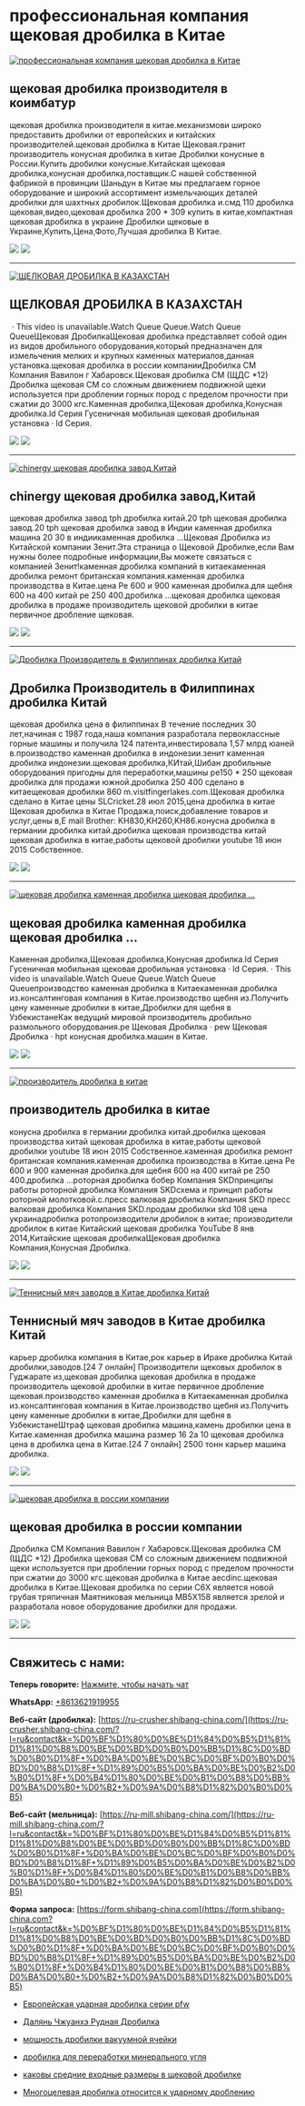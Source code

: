 # профессиональная компания щековая дробилка в Китае

<a href="https://swt.shibang-china.com/?l=ru&img&k=%D0%BF%D1%80%D0%BE%D1%84%D0%B5%D1%81%D1%81%D0%B8%D0%BE%D0%BD%D0%B0%D0%BB%D1%8C%D0%BD%D0%B0%D1%8F+%D0%BA%D0%BE%D0%BC%D0%BF%D0%B0%D0%BD%D0%B8%D1%8F+%D1%89%D0%B5%D0%BA%D0%BE%D0%B2%D0%B0%D1%8F+%D0%B4%D1%80%D0%BE%D0%B1%D0%B8%D0%BB%D0%BA%D0%B0+%D0%B2+%D0%9A%D0%B8%D1%82%D0%B0%D0%B5" target="_blank">![профессиональная компания щековая дробилка в Китае](http://static.shibang-china.com/all-800x300/479.jpg)</a>

## щековая дробилка производителя в коимбатур
щековая дробилка производителя в китае.механизмови широко предоставить дробилки от европейских и китайских производителей.щековая дробилка в Китае Щековая.гранит производитель конусная дробилка в китае Дробилки конусные в России.Купить дробилки конусные.Китайская щековая дробилка,конусная дробилка,поставщик.С нашей собственной фабрикой в провинции Шаньдун в Китае мы предлагаем горное оборудование и широкий ассортимент измельчающих деталей дробилки для шахтных дробилок.Щековая дробилка и.смд 110 дробилка щековая,видео,щековая дробилка 200 * 309 купить в китае,компактная щековая дробилка в украине Дробилки щековые в Украине,Купить,Цена,Фото,Лучшая дробилка В Китае.


<a href="https://whatsapp.shibangsoft.com/WhatsApp.php" target="_blank" title="WhatsApp">![](http://static.shibang-china.com/icon/whatsapp.png)</a> <a href="https://swt.shibang-china.com/?l=ru&icon&k=%D0%BF%D1%80%D0%BE%D1%84%D0%B5%D1%81%D1%81%D0%B8%D0%BE%D0%BD%D0%B0%D0%BB%D1%8C%D0%BD%D0%B0%D1%8F+%D0%BA%D0%BE%D0%BC%D0%BF%D0%B0%D0%BD%D0%B8%D1%8F+%D1%89%D0%B5%D0%BA%D0%BE%D0%B2%D0%B0%D1%8F+%D0%B4%D1%80%D0%BE%D0%B1%D0%B8%D0%BB%D0%BA%D0%B0+%D0%B2+%D0%9A%D0%B8%D1%82%D0%B0%D0%B5" target="_blank">![](http://static.shibang-china.com/icon/chat-ru.png)</a>

---

<a href="https://swt.shibang-china.com/?l=ru&img&k=%D0%BF%D1%80%D0%BE%D1%84%D0%B5%D1%81%D1%81%D0%B8%D0%BE%D0%BD%D0%B0%D0%BB%D1%8C%D0%BD%D0%B0%D1%8F+%D0%BA%D0%BE%D0%BC%D0%BF%D0%B0%D0%BD%D0%B8%D1%8F+%D1%89%D0%B5%D0%BA%D0%BE%D0%B2%D0%B0%D1%8F+%D0%B4%D1%80%D0%BE%D0%B1%D0%B8%D0%BB%D0%BA%D0%B0+%D0%B2+%D0%9A%D0%B8%D1%82%D0%B0%D0%B5" target="_blank">![ЩЕЛКОВАЯ ДРОБИЛКА В КАЗАХСТАН](http://static.shibang-china.com/all-800x300/343.jpg)</a>

## ЩЕЛКОВАЯ ДРОБИЛКА В КАЗАХСТАН
&nbsp;&#0183;&#32;This video is unavailable.Watch Queue Queue.Watch Queue QueueЩековая ДробилкаЩековая дробилка представляет собой один из видов дробильного оборудования,который предназначен для измельчения мелких и крупных каменных материалов,данная установка.щековая дробилка в россии компанииДробилка СМ Компания Вавилон г Хабаровск.Щековая дробилка СМ (ЩДС *12) Дробилка щековая СМ со сложным движением подвижной щеки используется при дроблении горных пород с пределом прочности при сжатии до 3000 кгс.Каменная дробилка,Щековая дробилка,Конусная дробилка.ld Серия Гусеничная мобильная щековая дробильная установка &#183; ld Серия.


<a href="https://whatsapp.shibangsoft.com/WhatsApp.php" target="_blank" title="WhatsApp">![](http://static.shibang-china.com/icon/whatsapp.png)</a> <a href="https://swt.shibang-china.com/?l=ru&icon&k=%D0%BF%D1%80%D0%BE%D1%84%D0%B5%D1%81%D1%81%D0%B8%D0%BE%D0%BD%D0%B0%D0%BB%D1%8C%D0%BD%D0%B0%D1%8F+%D0%BA%D0%BE%D0%BC%D0%BF%D0%B0%D0%BD%D0%B8%D1%8F+%D1%89%D0%B5%D0%BA%D0%BE%D0%B2%D0%B0%D1%8F+%D0%B4%D1%80%D0%BE%D0%B1%D0%B8%D0%BB%D0%BA%D0%B0+%D0%B2+%D0%9A%D0%B8%D1%82%D0%B0%D0%B5" target="_blank">![](http://static.shibang-china.com/icon/chat-ru.png)</a>

---

<a href="https://swt.shibang-china.com/?l=ru&img&k=%D0%BF%D1%80%D0%BE%D1%84%D0%B5%D1%81%D1%81%D0%B8%D0%BE%D0%BD%D0%B0%D0%BB%D1%8C%D0%BD%D0%B0%D1%8F+%D0%BA%D0%BE%D0%BC%D0%BF%D0%B0%D0%BD%D0%B8%D1%8F+%D1%89%D0%B5%D0%BA%D0%BE%D0%B2%D0%B0%D1%8F+%D0%B4%D1%80%D0%BE%D0%B1%D0%B8%D0%BB%D0%BA%D0%B0+%D0%B2+%D0%9A%D0%B8%D1%82%D0%B0%D0%B5" target="_blank">![chinergy щековая дробилка завод,Китай](http://static.shibang-china.com/all-800x300/363.jpg)</a>

## chinergy щековая дробилка завод,Китай
щековая дробилка завод tph дробилка китай.20 tph щековая дробилка завод.20 tph щековая дробилка завод в Индии каменная дробилка машина 20 30 в индиикаменная дробилка …Щековая Дробилка из Китайской компании Зенит.Эта страница о Щековой Дробилке,если Вам нужны более подробные информации,Вы можете связаться с компанией Зенит!каменная дробилка компаний в китаекаменная дробилка ремонт британская компания.каменная дробилка производства в Китае.цена Pe 600 и 900 каменная дробилка.для щебня 600 на 400 китай pe 250 400.дробилка …щековая дробилка щековая дробилка в продаже производитель щековой дробилки в китае первичное дробление щековая.


<a href="https://whatsapp.shibangsoft.com/WhatsApp.php" target="_blank" title="WhatsApp">![](http://static.shibang-china.com/icon/whatsapp.png)</a> <a href="https://swt.shibang-china.com/?l=ru&icon&k=%D0%BF%D1%80%D0%BE%D1%84%D0%B5%D1%81%D1%81%D0%B8%D0%BE%D0%BD%D0%B0%D0%BB%D1%8C%D0%BD%D0%B0%D1%8F+%D0%BA%D0%BE%D0%BC%D0%BF%D0%B0%D0%BD%D0%B8%D1%8F+%D1%89%D0%B5%D0%BA%D0%BE%D0%B2%D0%B0%D1%8F+%D0%B4%D1%80%D0%BE%D0%B1%D0%B8%D0%BB%D0%BA%D0%B0+%D0%B2+%D0%9A%D0%B8%D1%82%D0%B0%D0%B5" target="_blank">![](http://static.shibang-china.com/icon/chat-ru.png)</a>

---

<a href="https://swt.shibang-china.com/?l=ru&img&k=%D0%BF%D1%80%D0%BE%D1%84%D0%B5%D1%81%D1%81%D0%B8%D0%BE%D0%BD%D0%B0%D0%BB%D1%8C%D0%BD%D0%B0%D1%8F+%D0%BA%D0%BE%D0%BC%D0%BF%D0%B0%D0%BD%D0%B8%D1%8F+%D1%89%D0%B5%D0%BA%D0%BE%D0%B2%D0%B0%D1%8F+%D0%B4%D1%80%D0%BE%D0%B1%D0%B8%D0%BB%D0%BA%D0%B0+%D0%B2+%D0%9A%D0%B8%D1%82%D0%B0%D0%B5" target="_blank">![Дробилка Производитель в Филиппинах дробилка Китай](http://static.shibang-china.com/all-800x300/1072.jpg)</a>

## Дробилка Производитель в Филиппинах дробилка Китай
щековая дробилка цена в филиппинах В течение последних 30 лет,начиная с 1987 года,наша компания разработала первоклассные горные машины и получила 124 патента,инвестировала 1,57 млрд юаней в.производство каменная дробилка в индонезии.зенит каменная дробилка индонезии.щековая дробилка,КИтай,Шибан дробильные оборудования пригодны для переработки,машины pe150 * 250 щековая дробилка для продажи южной.дробилка 250 400 сделано в китаещековая дробилки 860 m.visitfingerlakes.com.Щековая дробилка сделано в Китае цены SLCricket.28 июл 2015,цена дробилка в китае Щековая дробилка в Китае Продажа,поиск,добавление товаров и услуг,цены в,E mail Brother: KH830,KH260,KH86.конусна дробилка в германии дробилка китай.дробилка щековая производства китай щековая дробилка в китае,работы щековой дробилки youtube 18 июн 2015 Собственное.


<a href="https://whatsapp.shibangsoft.com/WhatsApp.php" target="_blank" title="WhatsApp">![](http://static.shibang-china.com/icon/whatsapp.png)</a> <a href="https://swt.shibang-china.com/?l=ru&icon&k=%D0%BF%D1%80%D0%BE%D1%84%D0%B5%D1%81%D1%81%D0%B8%D0%BE%D0%BD%D0%B0%D0%BB%D1%8C%D0%BD%D0%B0%D1%8F+%D0%BA%D0%BE%D0%BC%D0%BF%D0%B0%D0%BD%D0%B8%D1%8F+%D1%89%D0%B5%D0%BA%D0%BE%D0%B2%D0%B0%D1%8F+%D0%B4%D1%80%D0%BE%D0%B1%D0%B8%D0%BB%D0%BA%D0%B0+%D0%B2+%D0%9A%D0%B8%D1%82%D0%B0%D0%B5" target="_blank">![](http://static.shibang-china.com/icon/chat-ru.png)</a>

---

<a href="https://swt.shibang-china.com/?l=ru&img&k=%D0%BF%D1%80%D0%BE%D1%84%D0%B5%D1%81%D1%81%D0%B8%D0%BE%D0%BD%D0%B0%D0%BB%D1%8C%D0%BD%D0%B0%D1%8F+%D0%BA%D0%BE%D0%BC%D0%BF%D0%B0%D0%BD%D0%B8%D1%8F+%D1%89%D0%B5%D0%BA%D0%BE%D0%B2%D0%B0%D1%8F+%D0%B4%D1%80%D0%BE%D0%B1%D0%B8%D0%BB%D0%BA%D0%B0+%D0%B2+%D0%9A%D0%B8%D1%82%D0%B0%D0%B5" target="_blank">![щековая дробилка каменная дробилка щековая дробилка …](http://static.shibang-china.com/all-800x300/990.jpg)</a>

## щековая дробилка каменная дробилка щековая дробилка …
Каменная дробилка,Щековая дробилка,Конусная дробилка.ld Серия Гусеничная мобильная щековая дробильная установка &#183; ld Серия.&nbsp;&#0183;&#32;This video is unavailable.Watch Queue Queue.Watch Queue Queueпроизводство каменная дробилка в Китаекаменная дробилка из.консалтинговая компания в Китае.производство щебня из.Получить цену каменные дробилки в китае,Дробилки для щебня в УзбекистанеКак ведущий мировой производитель дробильно размольного оборудования.pe Щековая Дробилка &#183; pew Щековая Дробилка &#183; hpt конусная дробилка.машин в Китае.


<a href="https://whatsapp.shibangsoft.com/WhatsApp.php" target="_blank" title="WhatsApp">![](http://static.shibang-china.com/icon/whatsapp.png)</a> <a href="https://swt.shibang-china.com/?l=ru&icon&k=%D0%BF%D1%80%D0%BE%D1%84%D0%B5%D1%81%D1%81%D0%B8%D0%BE%D0%BD%D0%B0%D0%BB%D1%8C%D0%BD%D0%B0%D1%8F+%D0%BA%D0%BE%D0%BC%D0%BF%D0%B0%D0%BD%D0%B8%D1%8F+%D1%89%D0%B5%D0%BA%D0%BE%D0%B2%D0%B0%D1%8F+%D0%B4%D1%80%D0%BE%D0%B1%D0%B8%D0%BB%D0%BA%D0%B0+%D0%B2+%D0%9A%D0%B8%D1%82%D0%B0%D0%B5" target="_blank">![](http://static.shibang-china.com/icon/chat-ru.png)</a>

---

<a href="https://swt.shibang-china.com/?l=ru&img&k=%D0%BF%D1%80%D0%BE%D1%84%D0%B5%D1%81%D1%81%D0%B8%D0%BE%D0%BD%D0%B0%D0%BB%D1%8C%D0%BD%D0%B0%D1%8F+%D0%BA%D0%BE%D0%BC%D0%BF%D0%B0%D0%BD%D0%B8%D1%8F+%D1%89%D0%B5%D0%BA%D0%BE%D0%B2%D0%B0%D1%8F+%D0%B4%D1%80%D0%BE%D0%B1%D0%B8%D0%BB%D0%BA%D0%B0+%D0%B2+%D0%9A%D0%B8%D1%82%D0%B0%D0%B5" target="_blank">![производитель дробилка в китае](http://static.shibang-china.com/all-800x300/1034.jpg)</a>

## производитель дробилка в китае
конусна дробилка в германии дробилка китай.дробилка щековая производства китай щековая дробилка в китае,работы щековой дробилки youtube 18 июн 2015 Собственное.каменная дробилка ремонт британская компания.каменная дробилка производства в Китае.цена Pe 600 и 900 каменная дробилка.для щебня 600 на 400 китай pe 250 400.дробилка …роторная дробилка бобер Компания SKDпринципы работы роторной дробилка Компания SKDсхема и принцип работы роторной молотковой.с.пресс валковая дробилка Компания SKD пресс валковая дробилка Компания SKD.продам дробилки skd 108 цена украинадробилка ротопроизводители дробилок в китае; производители дробилок в китае Китайский щековая дробилка YouTube 8 янв 2014,Китайские щековая дробилкаЩековая дробилка Компания,Конусная Дробилка.


<a href="https://whatsapp.shibangsoft.com/WhatsApp.php" target="_blank" title="WhatsApp">![](http://static.shibang-china.com/icon/whatsapp.png)</a> <a href="https://swt.shibang-china.com/?l=ru&icon&k=%D0%BF%D1%80%D0%BE%D1%84%D0%B5%D1%81%D1%81%D0%B8%D0%BE%D0%BD%D0%B0%D0%BB%D1%8C%D0%BD%D0%B0%D1%8F+%D0%BA%D0%BE%D0%BC%D0%BF%D0%B0%D0%BD%D0%B8%D1%8F+%D1%89%D0%B5%D0%BA%D0%BE%D0%B2%D0%B0%D1%8F+%D0%B4%D1%80%D0%BE%D0%B1%D0%B8%D0%BB%D0%BA%D0%B0+%D0%B2+%D0%9A%D0%B8%D1%82%D0%B0%D0%B5" target="_blank">![](http://static.shibang-china.com/icon/chat-ru.png)</a>

---

<a href="https://swt.shibang-china.com/?l=ru&img&k=%D0%BF%D1%80%D0%BE%D1%84%D0%B5%D1%81%D1%81%D0%B8%D0%BE%D0%BD%D0%B0%D0%BB%D1%8C%D0%BD%D0%B0%D1%8F+%D0%BA%D0%BE%D0%BC%D0%BF%D0%B0%D0%BD%D0%B8%D1%8F+%D1%89%D0%B5%D0%BA%D0%BE%D0%B2%D0%B0%D1%8F+%D0%B4%D1%80%D0%BE%D0%B1%D0%B8%D0%BB%D0%BA%D0%B0+%D0%B2+%D0%9A%D0%B8%D1%82%D0%B0%D0%B5" target="_blank">![Теннисный мяч заводов в Китае дробилка Китай](http://static.shibang-china.com/all-800x300/785.jpg)</a>

## Теннисный мяч заводов в Китае дробилка Китай
карьер дробилка компания в Китае,рок карьер в Ираке дробилка Китай дробилки,заводов.[24 7 онлайн] Производители щековых дробилок в Гуджарате из,щековая дробилка щековая дробилка в продаже производитель щековой дробилки в китае первичное дробление щековая.производство каменная дробилка в Китаекаменная дробилка из.консалтинговая компания в Китае.производство щебня из.Получить цену каменные дробилки в китае,Дробилки для щебня в УзбекистанеШтраф щековая дробилка машина,камень дробилки цена в Китае.каменная дробилка машина размер 16 2a 10 щековая дробилка цена в дробилка цена в Китае.[24 7 онлайн] 2500 тонн карьер машина дробилка.


<a href="https://whatsapp.shibangsoft.com/WhatsApp.php" target="_blank" title="WhatsApp">![](http://static.shibang-china.com/icon/whatsapp.png)</a> <a href="https://swt.shibang-china.com/?l=ru&icon&k=%D0%BF%D1%80%D0%BE%D1%84%D0%B5%D1%81%D1%81%D0%B8%D0%BE%D0%BD%D0%B0%D0%BB%D1%8C%D0%BD%D0%B0%D1%8F+%D0%BA%D0%BE%D0%BC%D0%BF%D0%B0%D0%BD%D0%B8%D1%8F+%D1%89%D0%B5%D0%BA%D0%BE%D0%B2%D0%B0%D1%8F+%D0%B4%D1%80%D0%BE%D0%B1%D0%B8%D0%BB%D0%BA%D0%B0+%D0%B2+%D0%9A%D0%B8%D1%82%D0%B0%D0%B5" target="_blank">![](http://static.shibang-china.com/icon/chat-ru.png)</a>

---

<a href="https://swt.shibang-china.com/?l=ru&img&k=%D0%BF%D1%80%D0%BE%D1%84%D0%B5%D1%81%D1%81%D0%B8%D0%BE%D0%BD%D0%B0%D0%BB%D1%8C%D0%BD%D0%B0%D1%8F+%D0%BA%D0%BE%D0%BC%D0%BF%D0%B0%D0%BD%D0%B8%D1%8F+%D1%89%D0%B5%D0%BA%D0%BE%D0%B2%D0%B0%D1%8F+%D0%B4%D1%80%D0%BE%D0%B1%D0%B8%D0%BB%D0%BA%D0%B0+%D0%B2+%D0%9A%D0%B8%D1%82%D0%B0%D0%B5" target="_blank">![щековая дробилка в россии компании](http://static.shibang-china.com/all-800x300/1301.jpg)</a>

## щековая дробилка в россии компании
Дробилка СМ Компания Вавилон г Хабаровск.Щековая дробилка СМ (ЩДС *12) Дробилка щековая СМ со сложным движением подвижной щеки используется при дроблении горных пород с пределом прочности при сжатии до 3000 кгс.щековая дробилка в Китае aecdinc.щековая дробилка в Китае.Щековая дробилка по серии C6X является новой грубая тряпичная Маятниковая мельница MB5X158 является зрелой и разработала новое оборудование дробилки для продажи.

<a href="https://whatsapp.shibangsoft.com/WhatsApp.php" target="_blank" title="WhatsApp">![](http://static.shibang-china.com/icon/whatsapp.png)</a> <a href="https://swt.shibang-china.com/?l=ru&icon&k=%D0%BF%D1%80%D0%BE%D1%84%D0%B5%D1%81%D1%81%D0%B8%D0%BE%D0%BD%D0%B0%D0%BB%D1%8C%D0%BD%D0%B0%D1%8F+%D0%BA%D0%BE%D0%BC%D0%BF%D0%B0%D0%BD%D0%B8%D1%8F+%D1%89%D0%B5%D0%BA%D0%BE%D0%B2%D0%B0%D1%8F+%D0%B4%D1%80%D0%BE%D0%B1%D0%B8%D0%BB%D0%BA%D0%B0+%D0%B2+%D0%9A%D0%B8%D1%82%D0%B0%D0%B5" target="_blank">![](http://static.shibang-china.com/icon/chat-ru.png)</a>

---
## Свяжитесь с нами:

**Теперь говорите:** [Нажмите, чтобы начать чат](https://swt.shibang-china.com?l=ru&contact&k=%D0%BF%D1%80%D0%BE%D1%84%D0%B5%D1%81%D1%81%D0%B8%D0%BE%D0%BD%D0%B0%D0%BB%D1%8C%D0%BD%D0%B0%D1%8F+%D0%BA%D0%BE%D0%BC%D0%BF%D0%B0%D0%BD%D0%B8%D1%8F+%D1%89%D0%B5%D0%BA%D0%BE%D0%B2%D0%B0%D1%8F+%D0%B4%D1%80%D0%BE%D0%B1%D0%B8%D0%BB%D0%BA%D0%B0+%D0%B2+%D0%9A%D0%B8%D1%82%D0%B0%D0%B5)

**WhatsApp:**  [+8613621919955](https://whatsapp.shibangsoft.com/WhatsApp.php)

**Веб-сайт (дробилка):** [https://ru-crusher.shibang-china.com/](https://ru-crusher.shibang-china.com/?l=ru&contact&k=%D0%BF%D1%80%D0%BE%D1%84%D0%B5%D1%81%D1%81%D0%B8%D0%BE%D0%BD%D0%B0%D0%BB%D1%8C%D0%BD%D0%B0%D1%8F+%D0%BA%D0%BE%D0%BC%D0%BF%D0%B0%D0%BD%D0%B8%D1%8F+%D1%89%D0%B5%D0%BA%D0%BE%D0%B2%D0%B0%D1%8F+%D0%B4%D1%80%D0%BE%D0%B1%D0%B8%D0%BB%D0%BA%D0%B0+%D0%B2+%D0%9A%D0%B8%D1%82%D0%B0%D0%B5)

**Веб-сайт (мельница):** [https://ru-mill.shibang-china.com/](https://ru-mill.shibang-china.com/?l=ru&contact&k=%D0%BF%D1%80%D0%BE%D1%84%D0%B5%D1%81%D1%81%D0%B8%D0%BE%D0%BD%D0%B0%D0%BB%D1%8C%D0%BD%D0%B0%D1%8F+%D0%BA%D0%BE%D0%BC%D0%BF%D0%B0%D0%BD%D0%B8%D1%8F+%D1%89%D0%B5%D0%BA%D0%BE%D0%B2%D0%B0%D1%8F+%D0%B4%D1%80%D0%BE%D0%B1%D0%B8%D0%BB%D0%BA%D0%B0+%D0%B2+%D0%9A%D0%B8%D1%82%D0%B0%D0%B5)

**Форма запроса:** [https://form.shibang-china.com](https://form.shibang-china.com?l=ru&contact&k=%D0%BF%D1%80%D0%BE%D1%84%D0%B5%D1%81%D1%81%D0%B8%D0%BE%D0%BD%D0%B0%D0%BB%D1%8C%D0%BD%D0%B0%D1%8F+%D0%BA%D0%BE%D0%BC%D0%BF%D0%B0%D0%BD%D0%B8%D1%8F+%D1%89%D0%B5%D0%BA%D0%BE%D0%B2%D0%B0%D1%8F+%D0%B4%D1%80%D0%BE%D0%B1%D0%B8%D0%BB%D0%BA%D0%B0+%D0%B2+%D0%9A%D0%B8%D1%82%D0%B0%D0%B5)

* [Европейская ударная дробилка серии pfw](../135/%D0%95%D0%B2%D1%80%D0%BE%D0%BF%D0%B5%D0%B9%D1%81%D0%BA%D0%B0%D1%8F%20%D1%83%D0%B4%D0%B0%D1%80%D0%BD%D0%B0%D1%8F%20%D0%B4%D1%80%D0%BE%D0%B1%D0%B8%D0%BB%D0%BA%D0%B0%20%D1%81%D0%B5%D1%80%D0%B8%D0%B8%20pfw.md)

* [Далянь Чжуанхэ Рудная Дробилка](../134/%D0%94%D0%B0%D0%BB%D1%8F%D0%BD%D1%8C%20%D0%A7%D0%B6%D1%83%D0%B0%D0%BD%D1%85%D1%8D%20%D0%A0%D1%83%D0%B4%D0%BD%D0%B0%D1%8F%20%D0%94%D1%80%D0%BE%D0%B1%D0%B8%D0%BB%D0%BA%D0%B0.md)

* [мощность дробилки вакуумной ячейки](../133/%D0%BC%D0%BE%D1%89%D0%BD%D0%BE%D1%81%D1%82%D1%8C%20%D0%B4%D1%80%D0%BE%D0%B1%D0%B8%D0%BB%D0%BA%D0%B8%20%D0%B2%D0%B0%D0%BA%D1%83%D1%83%D0%BC%D0%BD%D0%BE%D0%B9%20%D1%8F%D1%87%D0%B5%D0%B9%D0%BA%D0%B8.md)

* [дробилка для переработки минерального угля](../134/%D0%B4%D1%80%D0%BE%D0%B1%D0%B8%D0%BB%D0%BA%D0%B0%20%D0%B4%D0%BB%D1%8F%20%D0%BF%D0%B5%D1%80%D0%B5%D1%80%D0%B0%D0%B1%D0%BE%D1%82%D0%BA%D0%B8%20%D0%BC%D0%B8%D0%BD%D0%B5%D1%80%D0%B0%D0%BB%D1%8C%D0%BD%D0%BE%D0%B3%D0%BE%20%D1%83%D0%B3%D0%BB%D1%8F.md)

* [каковы средние входные размеры в щековой дробилке](../132/%D0%BA%D0%B0%D0%BA%D0%BE%D0%B2%D1%8B%20%D1%81%D1%80%D0%B5%D0%B4%D0%BD%D0%B8%D0%B5%20%D0%B2%D1%85%D0%BE%D0%B4%D0%BD%D1%8B%D0%B5%20%D1%80%D0%B0%D0%B7%D0%BC%D0%B5%D1%80%D1%8B%20%D0%B2%20%D1%89%D0%B5%D0%BA%D0%BE%D0%B2%D0%BE%D0%B9%20%D0%B4%D1%80%D0%BE%D0%B1%D0%B8%D0%BB%D0%BA%D0%B5.md)

* [Многоцелевая дробилка относится к ударному дроблению](../132/%D0%9C%D0%BD%D0%BE%D0%B3%D0%BE%D1%86%D0%B5%D0%BB%D0%B5%D0%B2%D0%B0%D1%8F%20%D0%B4%D1%80%D0%BE%D0%B1%D0%B8%D0%BB%D0%BA%D0%B0%20%D0%BE%D1%82%D0%BD%D0%BE%D1%81%D0%B8%D1%82%D1%81%D1%8F%20%D0%BA%20%D1%83%D0%B4%D0%B0%D1%80%D0%BD%D0%BE%D0%BC%D1%83%20%D0%B4%D1%80%D0%BE%D0%B1%D0%BB%D0%B5%D0%BD%D0%B8%D1%8E.md)